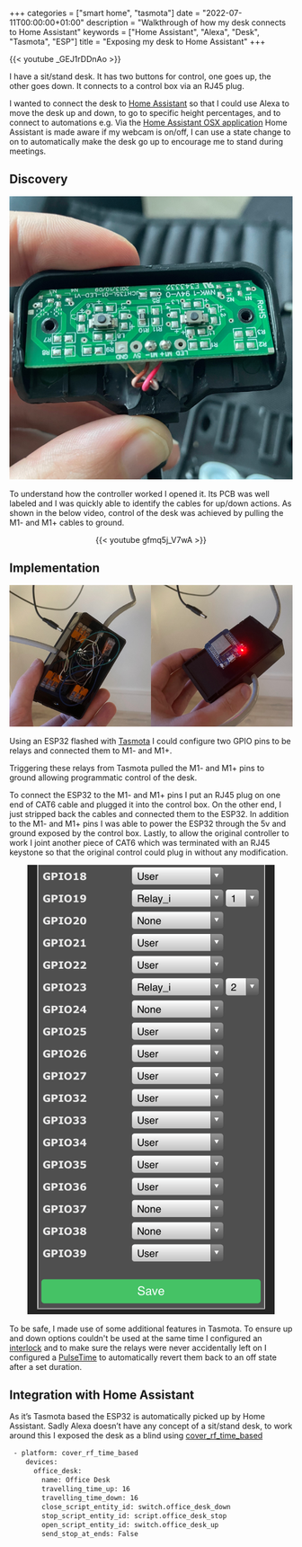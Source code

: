 +++
categories = ["smart home", "tasmota"]
date = "2022-07-11T00:00:00+01:00"
description = "Walkthrough of how my desk connects to Home Assistant"
keywords = ["Home Assistant", "Alexa", "Desk", "Tasmota", "ESP"]
title = "Exposing my desk to Home Assistant"
+++

<cemter>

{{< youtube _GEJ1rDDnAo >}}

</cemter>

I have a sit/stand desk. It has two buttons for control, one goes up, the other goes down. It connects to a control box via an RJ45 plug.

I wanted to connect the desk to [Home Assistant](https://home-assistant.io) so that I could use Alexa to move the desk up and down, to go to specific height percentages, and to connect to automations e.g. Via the [Home Assistant OSX application](https://github.com/home-assistant/iOS) Home Assistant is made aware if my webcam is on/off, I can use a state change to on to automatically make the desk go up to encourage me to stand during meetings.

## Discovery

<center>

![Photo of the PCB of the controller](/images/exposing-my-desk-to-home-assistant/controller-pcb.png)

</center>

To understand how the controller worked I opened it. Its PCB was well labeled and I was quickly able to identify the cables for up/down actions. As shown in the below video, control of the desk was achieved by pulling the M1- and M1+ cables to ground.

<center>

{{< youtube gfmq5j_V7wA >}}

</center>

## Implementation

![ESP32](/images/exposing-my-desk-to-home-assistant/iot-box.png)

Using an ESP32 flashed with [Tasmota](https://tasmota.github.io/docs/) I could configure two GPIO pins to be relays and connected them to M1- and M1+.

Triggering these relays from Tasmota pulled the M1- and M1+ pins to ground allowing programmatic control of the desk.

To connect the ESP32 to the M1- and M1+ pins I put an RJ45 plug on one end of CAT6 cable and plugged it into the control box. On the other end, I just stripped back the cables and connected them to the ESP32. In addition to the M1- and M1+ pins I was able to power the ESP32 through the 5v and ground exposed by the control box. Lastly, to allow the original controller to work I joint another piece of CAT6 which was terminated with an RJ45 keystone so that the original control could plug in without any modification.

<center>

![Tasmota template](/images/exposing-my-desk-to-home-assistant/tasmota-template-config.png)

</center>

To be safe, I made use of some additional features in Tasmota. To ensure up and down options couldn't be used at the same time I configured an [interlock](https://tasmota.github.io/docs/Commands/#interlnck) and to make sure the relays were never accidentally left on I configured a [PulseTime](https://tasmota.github.io/docs/Commands/#pulsetime) to automatically revert them back to an off state after a set duration.

## Integration with Home Assistant

As it’s Tasmota based the ESP32 is automatically picked up by Home Assistant. Sadly Alexa doesn’t have any concept of a sit/stand desk, to work around this I exposed the desk as a blind using [cover_rf_time_based](https://github.com/nagyrobi/home-assistant-custom-components-cover-rf-time-based)

```
 - platform: cover_rf_time_based
    devices:
      office_desk:
        name: Office Desk
        travelling_time_up: 16
        travelling_time_down: 16
        close_script_entity_id: switch.office_desk_down
        stop_script_entity_id: script.office_desk_stop
        open_script_entity_id: switch.office_desk_up
        send_stop_at_ends: False
```